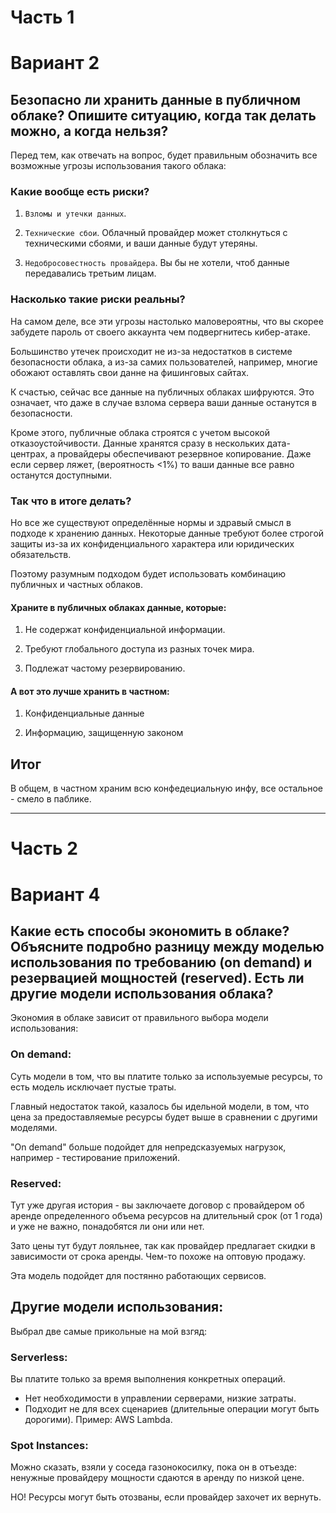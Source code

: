 # Часть 1 
# Вариант 2
## Безопасно ли хранить данные в публичном облаке? Опишите ситуацию, когда так делать можно, а когда нельзя?

Перед тем, как отвечать на вопрос, будет правильным обозначить все возможные угрозы использования такого облака:

### Какие вообще есть риски?

1. `Взломы и утечки данных`.

2. `Технические сбои`. Облачный провайдер может столкнуться с техническими сбоями, и ваши данные будут утеряны.

3. `Недобросовестность провайдера`. Вы бы не хотели, чтоб данные передавались третьим лицам.

### Насколько такие риски реальны?

На самом деле, все эти угрозы настолько маловероятны, что вы скорее забудете пароль от своего аккаунта чем подвергнитесь кибер-атаке. 

Большинство утечек происходит не из-за недостатков в системе безопасности облака, а из-за самих пользователей, например, многие обожают оставлять свои данне на фишинговых сайтах. 

К счастью, cейчас все данные на публичных облаках шифруются. Это означает, что даже в случае взлома сервера ваши данные останутся в безопасности.

Кроме этого, публичные облака строятся с учетом высокой отказоустойчивости. Данные хранятся сразу в нескольких дата-центрах, а провайдеры обеспечивают резервное копирование. Даже если сервер ляжет, (вероятность <1%) то ваши данные все равно останутся доступными.


### Так что в итоге делать?

Но все же существуют определённые нормы и здравый смысл в подходе к хранению данных. Некоторые данные требуют более строгой защиты из-за их конфиденциального характера или юридических обязательств. 

Поэтому разумным подходом будет использовать комбинацию публичных и частных облаков.

#### Храните в публичных облаках данные, которые:

1. Не содержат конфиденциальной информации.

2. Требуют глобального доступа из разных точек мира.

3. Подлежат частому резервированию.

#### А вот это лучше хранить в частном:

1. Конфиденциальные данные
  
2. Информацию, защищенную законом


## Итог

В общем, в частном храним всю конфедециальную инфу, все остальное - смело в паблике.

_______

# Часть 2
# Вариант 4

## Какие есть способы экономить в облаке? Объясните подробно разницу между моделью использования по требованию (on demand) и резервацией мощностей (reserved). Есть ли другие модели использования облака?

Экономия в облаке зависит от правильного выбора модели использования:

### On demand:
    
Суть модели в том, что вы платите только за используемые ресурсы, то есть модель исключает пустые траты.

Главный недостаток такой, казалось бы идельной модели, в том, что цена за предоставляемые ресурсы будет выше в сравнении с другими моделями.

"On demand" больше подойдет для непредсказуемых нагрузок, например - тестирование приложений.

### Reserved:
    
Тут уже другая история - вы заключаете договор с провайдером об аренде определенного объема ресурсов на длительный срок (от 1 года) и уже не важно, понадобятся ли они или нет.

Зато цены тут будут лояльнее, так как провайдер предлагает скидки в зависимости от срока аренды. Чем-то похоже на оптовую продажу.

Эта модель подойдет для постянно работающих сервисов.

## Другие модели использования:
Выбрал две самые прикольные на мой взгяд:

### Serverless:

Вы платите только за время выполнения конкретных операций.
- Нет необходимости в управлении серверами, низкие затраты.
- Подходит не для всех сценариев (длительные операции могут быть дорогими).
Пример: AWS Lambda.

### Spot Instances:

Можно сказать, взяли у соседа газонокосилку, пока он в отъезде: ненужные провайдеру мощности сдаются в аренду по низкой цене. 

НО! Ресурсы могут быть отозваны, если провайдер захочет их вернуть.

